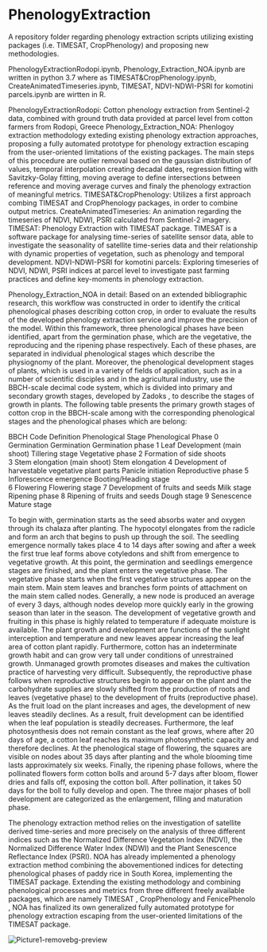 # PhenologyExtraction
A repository folder regarding phenology extraction scripts utilizing existing packages (i.e. TIMESAT, CropPhenology) and proposing new methodologies. 

PhenologyExtractionRodopi.ipynb, Phenology_Extraction_NOA.ipynb are written in python 3.7 where as TIMESAT&CropPhenology.ipynb, CreateAnimatedTimeseries.ipynb, TIMESAT, NDVI-NDWI-PSRI for komotini parcels.ipynb are wirtten in R.

PhenologyExtractionRodopi: Cotton phenology extraction from Sentinel-2 data, combined with ground truth data provided at parcel level from cotton farmers from Rodopi, Greece
Phenology_Extraction_NOA: Phenlogoy extraction methodology exteding existing phenology extraction approaches, proposing a fully automated prototype for phenology extraction escaping from the user-oriented limitations of the existing packages. The main steps of this procedure are outlier removal based on the gaussian distribution of values, temporal interpolation creating decadal dates, regression fitting with Savitzky-Golay fitting, moving average to define intersections between reference and moving average curves and finaly the phenology extraction of meaningful metrics.
TIMESAT&CropPhenology: Utilizes a first approach combing TIMESAT and CropPhenology packages, in order to combine output metrics.
CreateAnimatedTimeseries: An animation regarding the timeseries of NDVI, NDWI, PSRI calculated from Sentinel-2 imagery.
TIMESAT: Phenology Extraction with TIMESAT package. TIMESAT is a software package for analysing time-series of satellite sensor data, able to investigate the seasonality of satellite time-series data and their relationship with dynamic properties of vegetation, such as phenology and temporal development.
NDVI-NDWI-PSRI for komotini parcels: Exploring timeseries of NDVI, NDWI, PSRI indices at parcel level to investigate past farming practices and define key-moments in phenology extraction.

Phenology_Extraction_NOA in detail:
Based on an extended bibliographic research, this workflow was constructed in order to identify the critical phenological phases describing cotton crop, in order to evaluate the results of the developed phenology extraction service and improve the precision of the model. Within this framework, three phenological phases have been identified, apart from the germination phase, which are the vegetative, the reproducing and the ripening phase respectively. Each of these phases, are separated in individual phenological stages which describe the physiognomy of the plant. Moreover, the phenological development stages of plants, which is used in a variety of fields of application, such as in a number of scientific disciples and in the agricultural industry, use the BBCH-scale decimal code system, which is divided into primary and secondary growth stages, developed by Zadoks , to describe the stages of growth in plants. The following table presents the primary growth stages of cotton crop in the BBCH-scale among with the corresponding phenological stages and the phenological phases which are belong:

BBCH Code	Definition	Phenological Stage	Phenological Phase
0	Germination	Germination	Germination phase
1	Leaf Development (main shoot)	Tillering stage	Vegetative phase
2	Formation of side shoots		
3	Stem elongation (main shoot)	Stem elongation	
4	Development of harvestable vegetative plant parts	Panicle initiation	Reproductive phase
5	Inflorescence emergence	Booting/Heading stage	
6	Flowering	Flowering stage	
7	Development of fruits and seeds	Milk stage	Ripening phase
8	Ripening of fruits and seeds	Dough stage	
9	Senescence	Mature stage	

To begin with, germination starts as the seed absorbs water and oxygen through its chalaza after planting. The hypocotyl elongates from the radicle and form an arch that begins to push up through the soil. The seedling emergence normally takes place 4 to 14 days after sowing and after a week the first true leaf forms above cotyledons and shift from emergence to vegetative growth. At this point, the germination and seedlings emergence stages are finished, and the plant enters the vegetative phase. The vegetative phase starts when the first vegetative structures appear on the main stem. Main stem leaves and branches form points of attachment on the main stem called nodes. Generally, a new node is produced an average of every 3 days, although nodes develop more quickly early in the growing season than later in the season. The development of vegetative growth and fruiting in this phase is highly related to temperature if adequate moisture is available. The plant growth and development are functions of the sunlight interception and temperature and new leaves appear increasing the leaf area of cotton plant rapidly.  Furthermore, cotton has an indeterminate growth habit and can grow very tall under conditions of unrestrained growth. Unmanaged growth promotes diseases and makes the cultivation practice of harvesting very difficult. Subsequently, the reproductive phase follows when reproductive structures begin to appear on the plant and the carbohydrate supplies are slowly shifted from the production of roots and leaves (vegetative phase) to the development of fruits (reproductive phase). As the fruit load on the plant increases and ages, the development of new leaves steadily declines. As a result, fruit development can be identified when the leaf population is steadily decreases. Furthermore, the leaf photosynthesis does not remain constant as the leaf grows, where after 20 days of age, a cotton leaf reaches its maximum photosynthetic capacity and therefore declines. At the phenological stage of flowering, the squares are visible on nodes about 35 days after planting and the whole blooming time lasts approximately six weeks. Finally, the ripening phase follows, where the pollinated flowers form cotton bolls and around 5-7 days after bloom, flower dries and falls off, exposing the cotton boll. After pollination, it takes 50 days for the boll to fully develop and open. The three major phases of boll development are categorized as the enlargement, filling and maturation phase.  

The phenology extraction method relies on the investigation of satellite derived time-series and more precisely on the analysis of three different indices such as the Normalized Difference Vegetation Index (NDVI), the Normalized Difference Water Index (NDWI) and the Plant Senescence Reflectance Index (PSRI). NOA has already implemented a phenology extraction method combining the abovementioned indices for detecting phenological phases of paddy rice in South Korea, implementing the TIMESAT package. Extending the existing methodology and combining phenological processes and metrics from three different freely available packages, which are namely TIMESAT , CropPhenology  and FenicePhenolo , NOA has finalized its own generalized fully automated prototype for phenology extraction escaping from the user-oriented limitations of the TIMESAT package. 

![Picture1-removebg-preview](https://user-images.githubusercontent.com/39597223/123802569-1f14aa80-d8f4-11eb-9dc7-2b950ca18eb2.png)



